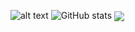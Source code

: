 ![alt text](https://github.com/mfaysoares/files/blob/main/banner_mfs.png)
![GitHub stats](https://github-readme-stats.vercel.app/api?username=mfaysoares&show_icons=true&theme=tokyonight)
<img align="center" src="https://github-readme-stats.vercel.app/api/<top-langs>/?username=<mfaysoares>&theme=<merko>" />


